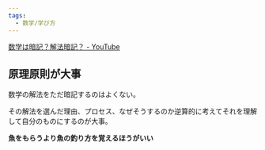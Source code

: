 ```yaml
---
tags:
  - 数学/学び方
---
```

[数学は暗記？解法暗記？ - YouTube](https://www.youtube.com/watch?v=_aYlzgTf7XM)

## 原理原則が大事 

数学の解法をただ暗記するのはよくない。

その解法を選んだ理由、プロセス、なぜそうするのか逆算的に考えてそれを理解して自分のものにするのが大事。

**魚をもらうより魚の釣り方を覚えるほうがいい**